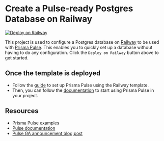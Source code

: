 # Create a Pulse-ready Postgres Database on Railway

[![Deploy on Railway](https://railway.app/button.svg)](https://railway.app/template/pulse-pg)

This project is used to configure a Postgres database on [Railway](https://railway.app) to be used with [Prisma Pulse](https://prisma.io/pulse). This enables you to quickly set up a database without having to do any configuration. Click the `Deploy on Railway` button above to get started.

## Once the template is deployed

- Follow the [guide](https://pris.ly/railway-template-setup-docs) to set up Prisma Pulse using the Railway template.
- Then, you can follow the [documentation](https://pris.ly/d/pulse-getting-started) to start using Prisma Pulse in your project.

## Resources

- [Prisma Pulse examples](https://pris.ly/pulse-examples)
- [Pulse documentation](https://pris.ly/pulse-docs)
- [Pulse GA announcement blog post](https://pris.ly/gh/pulse-ga)
